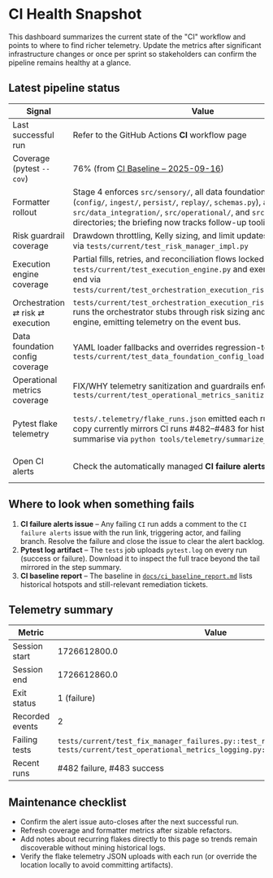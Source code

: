 # CI Health Snapshot

This dashboard summarizes the current state of the "CI" workflow and points to
where to find richer telemetry. Update the metrics after significant
infrastructure changes or once per sprint so stakeholders can confirm the
pipeline remains healthy at a glance.

## Latest pipeline status

| Signal | Value | Notes |
| --- | --- | --- |
| Last successful run | Refer to the GitHub Actions **CI** workflow page | Capture the run URL in team status updates. |
| Coverage (pytest `--cov`) | 76% (from [CI Baseline – 2025-09-16](../ci_baseline_report.md)) | Update when the coverage target moves. |
| Formatter rollout | Stage 4 enforces `src/sensory/`, all data foundation modules (`config/`, `ingest/`, `persist/`, `replay/`, `schemas.py`), and the `src/data_integration/`, `src/operational/`, and `src/performance/` directories; the briefing now tracks follow-up tooling work. | Guarded by `scripts/check_formatter_allowlist.py`; focus on formatting the helper scripts and planning the allowlist retirement. |
| Risk guardrail coverage | Drawdown throttling, Kelly sizing, and limit updates now exercised via `tests/current/test_risk_manager_impl.py` | Extend to FIX execution/risk integration paths next. |
| Execution engine coverage | Partial fills, retries, and reconciliation flows locked in by `tests/current/test_execution_engine.py` and exercised end-to-end via `tests/current/test_orchestration_execution_risk_integration.py`. | Track reconciliation snapshots in future regression runs. |
| Orchestration ⇄ risk ⇄ execution | `tests/current/test_orchestration_execution_risk_integration.py` runs the orchestrator stubs through risk sizing and the execution engine, emitting telemetry on the event bus. | Extend to include sensory fixtures once the WHY regression slice lands. |
| Data foundation config coverage | YAML loader fallbacks and overrides regression-tested via `tests/current/test_data_foundation_config_loading.py` | Keep expanding toward operational metrics and sensory signal hotspots. |
| Operational metrics coverage | FIX/WHY telemetry sanitization and guardrails enforced in `tests/current/test_operational_metrics_sanitization.py` | Fold orchestration smoke tests into the suite to cover adapter wiring. |
| Pytest flake telemetry | `tests/.telemetry/flake_runs.json` emitted each run (repository copy currently mirrors CI runs #482–#483 for historical context); summarise via `python tools/telemetry/summarize_flakes.py`. | Override with `PYTEST_FLAKE_LOG` or `--flake-log-file`; upload alongside `pytest.log` and follow the observability plan for drill cadence. |
| Open CI alerts | Check the automatically managed **CI failure alerts** issue | Created/closed by `.github/workflows/ci-failure-alerts.yml`. |

## Where to look when something fails

1. **CI failure alerts issue** – Any failing `CI` run adds a comment to the
   `CI failure alerts` issue with the run link, triggering actor, and failing
   branch. Resolve the failure and close the issue to clear the alert backlog.
2. **Pytest log artifact** – The `tests` job uploads `pytest.log` on every run
   (success or failure). Download it to inspect the full trace beyond the tail
   mirrored in the step summary.
3. **CI baseline report** – The baseline in [`docs/ci_baseline_report.md`](../ci_baseline_report.md)
   lists historical hotspots and still-relevant remediation tickets.

## Telemetry summary

| Metric | Value |
| --- | --- |
| Session start | 1726612800.0 |
| Session end | 1726612860.0 |
| Exit status | 1 (failure) |
| Recorded events | 2 |
| Failing tests | `tests/current/test_fix_manager_failures.py::test_recoverable_disconnect`, `tests/current/test_operational_metrics_logging.py::test_metric_payload_shape` |
| Recent runs | #482 failure, #483 success |

## Maintenance checklist

- Confirm the alert issue auto-closes after the next successful run.
- Refresh coverage and formatter metrics after sizable refactors.
- Add notes about recurring flakes directly to this page so trends remain
  discoverable without mining historical logs.
- Verify the flake telemetry JSON uploads with each run (or override the
  location locally to avoid committing artifacts).
